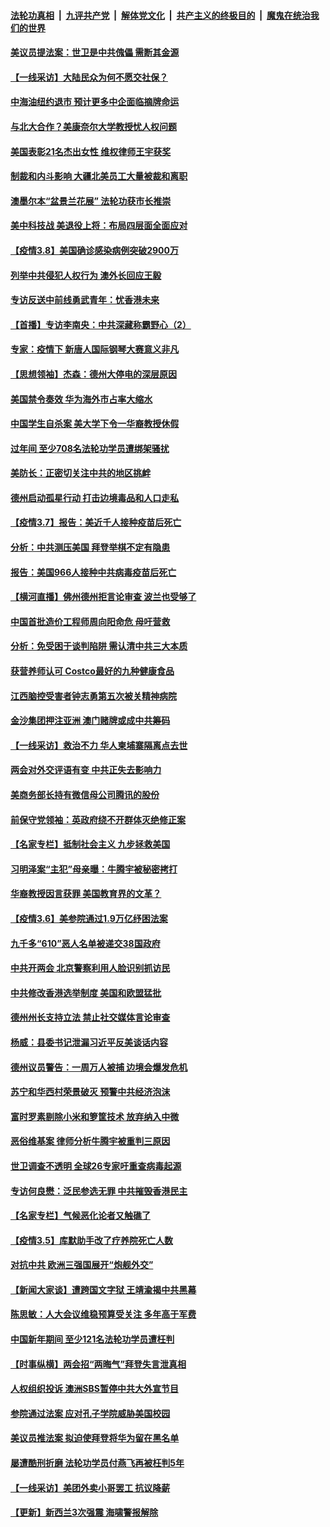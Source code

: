 

####  [法轮功真相](../../../../basic/blob/master/README.md?t=03091401) &nbsp;|&nbsp; [九评共产党](../../../../9ping.md/blob/master/README.md?t=03091401) &nbsp;|&nbsp; [解体党文化](../../../../jtdwh.md/blob/master/README.md?t=03091401)  &nbsp;|&nbsp; [共产主义的终极目的](../../../../gczydzjmd.md/blob/master/README.md?t=03091401) &nbsp;|&nbsp; [魔鬼在统治我们的世界](../../../../mgztzwmdsj.md/blob/master/README.md?t=03091401) 

#### [美议员提法案：世卫是中共傀儡 需断其金源](../pages/nf4514/n12797935.md?t=03091401) 

#### [【一线采访】大陆民众为何不愿交社保？](../pages/nf4514/n12798062.md?t=03091401) 

#### [中海油纽约退市 预计更多中企面临摘牌命运](../pages/nf4514/n12797883.md?t=03091401) 

#### [与北大合作？美康奈尔大学教授忧人权问题](../pages/nf4514/n12796177.md?t=03091401) 

#### [美国表彰21名杰出女性 维权律师王宇获奖](../pages/nf4514/n12797569.md?t=03091401) 

#### [制裁和内斗影响 大疆北美员工大量被裁和离职](../pages/nf4514/n12797561.md?t=03091401) 

#### [澳墨尔本“盆景兰花展” 法轮功获市长推崇](../pages/nf4514/n12796384.md?t=03091401) 

#### [美中科技战 美退役上将：布局四层面全面应对](../pages/nf4514/n12788229.md?t=03091401) 

#### [【疫情3.8】美国确诊感染病例突破2900万](../pages/nf4514/n12796784.md?t=03091401) 

#### [列举中共侵犯人权行为 澳外长回应王毅](../pages/nf4514/n12796778.md?t=03091401) 

#### [专访反送中前线勇武青年：忧香港未来](../pages/nf4514/n12795636.md?t=03091401) 

#### [【首播】专访李南央：中共深藏称霸野心（2）](../pages/nf4514/n12794658.md?t=03091401) 

#### [专家：疫情下 新唐人国际钢琴大赛意义非凡](../pages/nf4514/n12796200.md?t=03091401) 

#### [【思想领袖】杰森：德州大停电的深层原因](../pages/nf4514/n12792404.md?t=03091401) 

#### [美国禁令奏效 华为海外市占率大缩水](../pages/nf4514/n12795826.md?t=03091401) 

#### [中国学生自杀案 美大学下令一华裔教授休假](../pages/nf4514/n12795597.md?t=03091401) 

#### [过年间 至少708名法轮功学员遭绑架骚扰](../pages/nf4514/n12794976.md?t=03091401) 

#### [美防长：正密切关注中共的地区挑衅](../pages/nf4514/n12795360.md?t=03091401) 

#### [德州启动孤星行动 打击边境毒品和人口走私](../pages/nf4514/n12795227.md?t=03091401) 

#### [【疫情3.7】报告：美近千人接种疫苗后死亡](../pages/nf4514/n12794897.md?t=03091401) 

#### [分析：中共测压美国 拜登举棋不定有隐患](../pages/nf4514/n12793154.md?t=03091401) 

#### [报告：美国966人接种中共病毒疫苗后死亡](../pages/nf4514/n12794335.md?t=03091401) 

#### [【横河直播】佛州德州拒言论审查 波兰也受够了](../pages/nf4514/n12794357.md?t=03091401) 

#### [中国首批造价工程师周向阳命危 母吁营救](../pages/nf4514/n12794588.md?t=03091401) 

#### [分析：免受困于谈判陷阱 需认清中共三大本质](../pages/nf4514/n12785793.md?t=03091401) 

#### [获营养师认可 Costco最好的九种健康食品](../pages/nf4514/n12792429.md?t=03091401) 

#### [江西脑控受害者钟志勇第五次被关精神病院](../pages/nf4514/n12794364.md?t=03091401) 

#### [金沙集团押注亚洲 澳门赌牌或成中共筹码](../pages/nf4514/n12794371.md?t=03091401) 

#### [【一线采访】救治不力 华人柬埔寨隔离点去世](../pages/nf4514/n12794266.md?t=03091401) 

#### [两会对外交评语有变 中共正失去影响力](../pages/nf4514/n12793629.md?t=03091401) 

#### [美商务部长持有微信母公司腾讯的股份](../pages/nf4514/n12794197.md?t=03091401) 

#### [前保守党领袖：英政府绕不开群体灭绝修正案](../pages/nf4514/n12794077.md?t=03091401) 

#### [【名家专栏】抵制社会主义 九步拯救美国](../pages/nf4514/n12793887.md?t=03091401) 

#### [习明泽案“主犯”母亲曝：牛腾宇被秘密拷打](../pages/nf4514/n12792688.md?t=03091401) 

#### [华裔教授因言获罪 美国教育界的文革？](../pages/nf4514/n12793240.md?t=03091401) 

#### [【疫情3.6】美参院通过1.9万亿纾困法案](../pages/nf4514/n12793634.md?t=03091401) 

#### [九千多“610”恶人名单被递交38国政府](../pages/nf4514/n12793222.md?t=03091401) 

#### [中共开两会 北京警察利用人脸识别抓访民](../pages/nf4514/n12793531.md?t=03091401) 

#### [中共修改香港选举制度 美国和欧盟猛批](../pages/nf4514/n12793091.md?t=03091401) 

#### [德州州长支持立法 禁止社交媒体言论审查](../pages/nf4514/n12793185.md?t=03091401) 

#### [杨威：县委书记泄漏习近平反美谈话内容](../pages/nf4514/n12792892.md?t=03091401) 

#### [德州议员警告：一周万人被捕 边境会爆发危机](../pages/nf4514/n12793097.md?t=03091401) 

#### [苏宁和华西村荣景破灭 预警中共经济泡沫](../pages/nf4514/n12790545.md?t=03091401) 

#### [富时罗素剔除小米和箩筐技术 放弃纳入中微](../pages/nf4514/n12792755.md?t=03091401) 

#### [恶俗维基案 律师分析牛腾宇被重判三原因](../pages/nf4514/n12792348.md?t=03091401) 

#### [世卫调查不透明 全球26专家吁重查病毒起源](../pages/nf4514/n12792057.md?t=03091401) 

#### [专访何良懋：泛民参选无罪 中共摧毁香港民主](../pages/nf4514/n12792437.md?t=03091401) 

#### [【名家专栏】气候恶化论者又触礁了](../pages/nf4514/n12792035.md?t=03091401) 

#### [【疫情3.5】库默助手改了疗养院死亡人数](../pages/nf4514/n12791419.md?t=03091401) 

#### [对抗中共 欧洲三强国展开“炮舰外交”](../pages/nf4514/n12792046.md?t=03091401) 

#### [【新闻大家谈】遭跨国文字狱 王靖渝揭中共黑幕](../pages/nf4514/n12791978.md?t=03091401) 

#### [陈思敏：人大会议维稳预算受关注 多年高于军费](../pages/nf4514/n12791448.md?t=03091401) 

#### [中国新年期间 至少121名法轮功学员遭枉判](../pages/nf4514/n12789102.md?t=03091401) 

#### [【时事纵横】两会招“两晦气”拜登失言泄真相](../pages/nf4514/n12790379.md?t=03091401) 

#### [人权组织投诉 澳洲SBS暂停中共大外宣节目](../pages/nf4514/n12791182.md?t=03091401) 

#### [参院通过法案 应对孔子学院威胁美国校园](../pages/nf4514/n12790762.md?t=03091401) 

#### [美议员推法案 拟迫使拜登将华为留在黑名单](../pages/nf4514/n12789846.md?t=03091401) 

#### [屡遭酷刑折磨 法轮功学员付燕飞再被枉判5年](../pages/nf4514/n12765621.md?t=03091401) 

#### [【一线采访】美团外卖小哥罢工 抗议降薪](../pages/nf4514/n12790038.md?t=03091401) 

#### [【更新】新西兰3次强震 海啸警报解除](../pages/nf4514/n12790255.md?t=03091401) 

